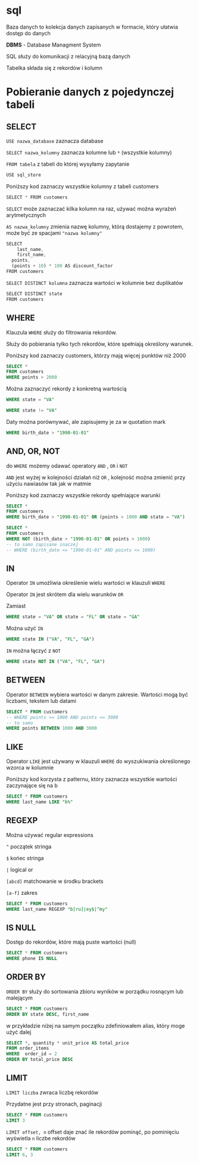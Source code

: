 # sql
Baza danych to kolekcja danych zapisanych w formacie, który ułatwia dostęp do danych

**DBMS** - Database Managment System

SQL służy do komunikacji z relacyjną bazą danych

Tabelka składa się z rekordów i kolumn

# Pobieranie danych z pojedynczej tabeli

## SELECT

`USE nazwa_database`  zaznacza database

`SELECT nazwa_kolumny`  zaznacza kolumne lub  `*` (wszystkie kolumny)

`FROM tabela`  z tabeli do której wysyłamy zapytanie

```jsx
USE sql_store
```

Poniższy kod zaznaczy wszystkie kolumny z tabeli customers

```jsx
SELECT * FROM customers
```

`SELECT` może zaznaczać kilka kolumn na raz, używać można wyrażeń arytmetycznych

`AS nazwa_kolumny` zmienia nazwę kolumny, którą dostajemy z powrotem, może być ze spacjami `"nazwa kolumny"` 

```jsx
SELECT 
	last_name, 
	first_name, 
  points, 
  (points + 10) * 100 AS discount_factor
FROM customers

```

`SELECT DISTINCT kolumna` zaznacza wartości w kolumnie bez duplikatów

```jsx
SELECT DISTINCT state
FROM customers
```

## WHERE

Klauzula `WHERE` służy do filtrowania rekordów.

Służy do pobierania tylko tych rekordów, które spełniają określony warunek.

Poniższy kod zaznaczy customers, którzy mają więcej punktów niż 2000

```sql
SELECT *
FROM customers
WHERE points > 2000
```

Można zaznaczyć rekordy z konkretną wartością

```sql
WHERE state = "VA"
```

```sql
WHERE state != "VA"
```

Daty można porównywać, ale zapisujemy je za w quotation mark

```sql
WHERE birth_date > "1990-01-01"
```

## AND, OR, NOT

do `WHERE` możemy odawać operatory `AND` , `OR` i `NOT` 

`AND` jest wyżej w kolejności działań niż `OR` , kolejność można zmienić przy użyciu nawiasów tak jak w matmie

Poniższy kod zaznaczy wszystkie rekordy spełniające warunki

```sql
SELECT *
FROM customers
WHERE birth_date > "1990-01-01" OR (points > 1000 AND state = "VA")
```

```sql
SELECT *
FROM customers
WHERE NOT (birth_date > "1990-01-01" OR points > 1000)
-- to samo zapisane inaczej
-- WHERE (birth_date <= "1990-01-01" AND points <= 1000)
```

## IN

Operator `IN` umożliwia określenie wielu wartości w klauzuli `WHERE`

Operator `IN` jest skrótem dla wielu warunków `OR`

Zamiast  

```sql
WHERE state = "VA" OR state = "FL" OR state = "GA"
```

Można użyć `IN`

```sql
WHERE state IN ("VA", "FL", "GA")
```

`IN` można łączyć z `NOT` 

```sql
WHERE state NOT IN ("VA", "FL", "GA")
```

## BETWEEN

Operator `BETWEEN` wybiera wartości w danym zakresie. Wartości mogą być liczbami, tekstem lub datami

```sql
SELECT * FROM customers
-- WHERE points >= 1000 AND points <= 3000
-- to samo
WHERE points BETWEEN 1000 AND 3000
```

## LIKE

Operator `LIKE` jest używany w klauzuli `WHERE` do wyszukiwania określonego wzorca w kolumnie

Poniższy kod korzysta z patternu, który zaznacza wszystkie wartości zaczynające się na b

```sql
SELECT * FROM customers
WHERE last_name LIKE "b%"
```

## REGEXP

Można używać regular expressions

`^` początek stringa

`$` końec stringa

`|` logical or

`[abcd]` matchowanie w środku brackets

`[a-f]` zakres 

```sql
SELECT * FROM customers
WHERE last_name REGEXP "b[ru]|ey$|^my"
```

## IS NULL

Dostęp do rekordów, które mają puste wartości (null)

```sql
SELECT * FROM customers
WHERE phone IS NULL
```

## ORDER BY

`ORDER BY` służy do sortowania zbioru wyników w porządku rosnącym lub malejącym

```sql
SELECT * FROM customers
ORDER BY state DESC, first_name
```

w przykładzie niżej na samym początku zdefiniowałem alias, który moge użyć dalej

```sql
SELECT *, quantity * unit_price AS total_price
FROM order_items
WHERE  order_id = 2
ORDER BY total_price DESC
```

## LIMIT

`LIMIT liczba` zwraca liczbę rekordów

Przydatne jest przy stronach, paginacji

```sql
SELECT * FROM customers
LIMIT 3
```

`LIMIT offset, n` offset daje znać ile rekordów pominąć, po pominięciu wyświetla `n` liczbe rekordów

```sql
SELECT * FROM customers
LIMIT 6, 3
```
